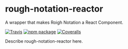 # rough-notation-reactor

A wrapper that makes Roigh Notation a React Component.

[![Travis][build-badge]][build]
[![npm package][npm-badge]][npm]
[![Coveralls][coveralls-badge]][coveralls]

Describe rough-notation-reactor here.

[build-badge]: https://img.shields.io/travis/user/repo/master.png?style=flat-square
[build]: https://travis-ci.org/user/repo
[npm-badge]: https://img.shields.io/npm/v/npm-package.png?style=flat-square
[npm]: https://www.npmjs.org/package/npm-package
[coveralls-badge]: https://img.shields.io/coveralls/user/repo/master.png?style=flat-square
[coveralls]: https://coveralls.io/github/user/repo
